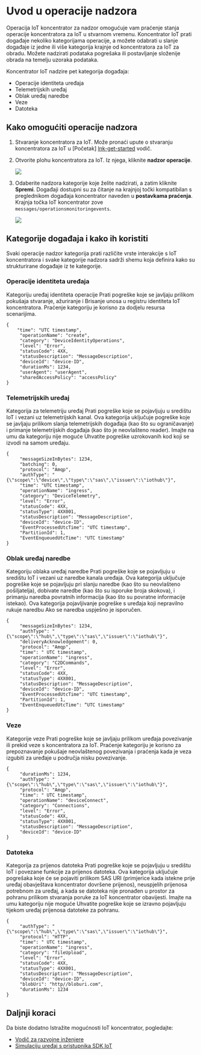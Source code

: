 <properties
 pageTitle="Operacija IoT koncentrator nadzora"
 description="Pregled Azure IoT koncentrator operacije nadzor, što vam omogućuje da nadzirati status operacije koncentratora za IoT u stvarnom vremenu"
 services="iot-hub"
 documentationCenter=""
 authors="nberdy"
 manager="timlt"
 editor=""/>

<tags
 ms.service="iot-hub"
 ms.devlang="na"
 ms.topic="article"
 ms.tgt_pltfrm="na"
 ms.workload="na"
 ms.date="08/11/2016"
 ms.author="nberdy"/>

# <a name="introduction-to-operations-monitoring"></a>Uvod u operacije nadzora

Operacija IoT koncentrator za nadzor omogućuje vam praćenje stanja operacije koncentratora za IoT u stvarnom vremenu. Koncentrator IoT prati događaje nekoliko kategorijama operacije, a možete odabrati u slanje događaje iz jedne ili više kategorija krajnje od koncentratora za IoT za obradu. Možete nadzirati podataka pogrešaka ili postavljanje složenije obrada na temelju uzoraka podataka.

Koncentrator IoT nadzire pet kategorija događaja:

- Operacije identiteta uređaja
- Telemetrijskih uređaj
- Oblak uređaj naredbe
- Veze
- Datoteka

## <a name="how-to-enable-operations-monitoring"></a>Kako omogućiti operacije nadzora

1. Stvaranje koncentratora za IoT. Može pronaći upute o stvaranju koncentratora za IoT u [Početak] [ lnk-get-started] vodič.

2. Otvorite plohu koncentratora za IoT. Iz njega, kliknite **nadzor operacije**.

    ![][1]

3. Odaberite nadzora kategorije koje želite nadzirati, a zatim kliknite **Spremi**. Događaji dostupni su za čitanje na krajnjoj točki kompatibilan s preglednikom događaja koncentrator naveden u **postavkama praćenja**. Krajnja točka IoT koncentrator zove `messages/operationsmonitoringevents`.

    ![][2]

## <a name="event-categories-and-how-to-use-them"></a>Kategorije događaja i kako ih koristiti

Svaki operacije nadzor kategorija prati različite vrste interakcije s IoT koncentratora i svake kategorije nadzora sadrži shemu koja definira kako su strukturirane događaje iz te kategorije.

### <a name="device-identity-operations"></a>Operacije identiteta uređaja

Kategoriju uređaj identiteta operacije Prati pogreške koje se javljaju prilikom pokušaja stvaranje, ažuriranje i Brisanje unosa u registru identiteta IoT koncentratora. Praćenje kategoriju je korisno za dodjelu resursa scenarijima.

    {
        "time": "UTC timestamp",
         "operationName": "create",
         "category": "DeviceIdentityOperations",
         "level": "Error",
         "statusCode": 4XX,
         "statusDescription": "MessageDescription",
         "deviceId": "device-ID",
         "durationMs": 1234,
         "userAgent": "userAgent",
         "sharedAccessPolicy": "accessPolicy"
    }

### <a name="device-telemetry"></a>Telemetrijskih uređaj

Kategorija za telemetriju uređaj Prati pogreške koje se pojavljuju u središtu IoT i vezani uz telemetrijskih kanal. Ova kategorija uključuje pogreške koje se javljaju prilikom slanja telemetrijskih događaja (kao što su ograničavanje) i primanje telemetrijskih događaja (kao što je neovlašteno reader). Imajte na umu da kategoriju nije moguće Uhvatite pogreške uzrokovanih kod koji se izvodi na samom uređaju.

    {
         "messageSizeInBytes": 1234,
         "batching": 0,
         "protocol": "Amqp",
         "authType": "{\"scope\":\"device\",\"type\":\"sas\",\"issuer\":\"iothub\"}",
         "time": "UTC timestamp",
         "operationName": "ingress",
         "category": "DeviceTelemetry",
         "level": "Error",
         "statusCode": 4XX,
         "statusType": 4XX001,
         "statusDescription": "MessageDescription",
         "deviceId": "device-ID",
         "EventProcessedUtcTime": "UTC timestamp",
         "PartitionId": 1,
         "EventEnqueuedUtcTime": "UTC timestamp"
    }

### <a name="cloud-to-device-commands"></a>Oblak uređaj naredbe

Kategoriju oblaka uređaj naredbe Prati pogreške koje se pojavljuju u središtu IoT i vezani uz naredbe kanala uređaja. Ova kategorija uključuje pogreške koje se pojavljuju pri slanju naredbe (kao što su neovlašteno pošiljatelja), dobivate naredbe (kao što su isporuke broja skokova), i primanju naredba povratnih informacija (kao što su povratne informacije istekao). Ova kategorija pojavljivanje pogreške s uređaja koji nepravilno rukuje naredbu Ako se naredba uspješno je isporučen.

    {
         "messageSizeInBytes": 1234,
         "authType": "{\"scope\":\"hub\",\"type\":\"sas\",\"issuer\":\"iothub\"}",
         "deliveryAcknowledgement": 0,
         "protocol": "Amqp",
         "time": " UTC timestamp",
         "operationName": "ingress",
         "category": "C2DCommands",
         "level": "Error",
         "statusCode": 4XX,
         "statusType": 4XX001,
         "statusDescription": "MessageDescription",
         "deviceId": "device-ID",
         "EventProcessedUtcTime": "UTC timestamp",
         "PartitionId": 1,
         "EventEnqueuedUtcTime": “UTC timestamp"
    }

### <a name="connections"></a>Veze

Kategorije veze Prati pogreške koje se javljaju prilikom uređaja povezivanje ili prekid veze s koncentratora za IoT. Praćenje kategoriju je korisno za prepoznavanje pokušaje neovlaštenog povezivanja i praćenja kada je veza izgubiti za uređaje u područja nisku povezivanje.

    {
         "durationMs": 1234,
         "authType": "{\"scope\":\"hub\",\"type\":\"sas\",\"issuer\":\"iothub\"}",
         "protocol": "Amqp",
         "time": " UTC timestamp",
         "operationName": "deviceConnect",
         "category": "Connections",
         "level": "Error",
         "statusCode": 4XX,
         "statusType": 4XX001,
         "statusDescription": "MessageDescription",
         "deviceId": "device-ID"
    }

### <a name="file-uploads"></a>Datoteka

Kategorija za prijenos datoteka Prati pogreške koje se pojavljuju u središtu IoT i povezane funkcije za prijenos datoteka. Ova kategorija uključuje pogrešaka koje će se pojaviti prilikom SAS URI (primjerice kada istekne prije uređaj obavještava koncentrator dovršene prijenos), neuspjelih prijenosa potrebnom za uređaj, a kada se datoteka nije pronađen u prostor za pohranu prilikom stvaranja poruke za IoT koncentrator obavijesti. Imajte na umu kategoriju nije moguće Uhvatite pogreške koje se izravno pojavljuju tijekom uređaj prijenosa datoteke za pohranu.

    {
         "authType": "{\"scope\":\"hub\",\"type\":\"sas\",\"issuer\":\"iothub\"}",
         "protocol": "HTTP",
         "time": " UTC timestamp",
         "operationName": "ingress",
         "category": "fileUpload",
         "level": "Error",
         "statusCode": 4XX,
         "statusType": 4XX001,
         "statusDescription": "MessageDescription",
         "deviceId": "device-ID",
         "blobUri": "http//bloburi.com",
         "durationMs": 1234
    }

## <a name="next-steps"></a>Daljnji koraci

Da biste dodatno Istražite mogućnosti IoT koncentrator, pogledajte:

- [Vodič za razvojne inženjere][lnk-devguide]
- [Simulaciju uređaj s pristupnika SDK IoT][lnk-gateway]

<!-- Links and images -->
[1]: media/iot-hub-operations-monitoring/enable-OM-1.png
[2]: media/iot-hub-operations-monitoring/enable-OM-2.png

[lnk-get-started]: iot-hub-csharp-csharp-getstarted.md
[lnk-diagnostic-metrics]: iot-hub-metrics.md
[lnk-scaling]: iot-hub-scaling.md
[lnk-dr]: iot-hub-ha-dr.md

[lnk-devguide]: iot-hub-devguide.md
[lnk-gateway]: iot-hub-linux-gateway-sdk-simulated-device.md